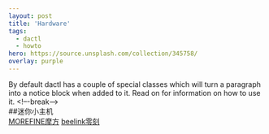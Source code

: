 ```yaml
---
layout: post
title: 'Hardware'
tags:
  - dactl
  - howto
hero: https://source.unsplash.com/collection/345758/
overlay: purple
---
```


By default dactl has a couple of special classes which will turn a paragraph into a notice block when added to it. Read on for information on how to use it.
<!–-break-–>
<br>
##迷你小主机
<br>
[MOREFINE摩方](http://www.imorefine.com/)
[beelink零刻](https://www.bee-link.cn/)

